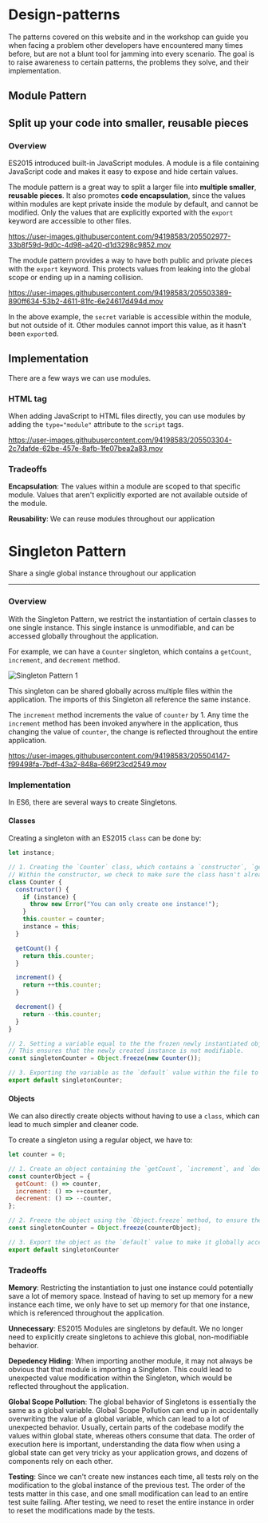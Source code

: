 # Design-patterns
The patterns covered on this website and in the workshop can guide you when facing a problem other developers have encountered many times before, but are not a blunt tool for jamming into every scenario. The goal is to raise awareness to certain patterns, the problems they solve, and their implementation.

##  Module Pattern 
Split up your code into smaller, reusable pieces
----------
### Overview
ES2015 introduced built-in JavaScript modules. A module is a file containing JavaScript code and makes it easy to expose and hide certain values.

The module pattern is a great way to split a larger file into  **multiple smaller**,  **reusable pieces**. It also promotes  **code encapsulation**, since the values within modules are kept private inside the module by default, and cannot be modified. Only the values that are explicitly exported with the  `export`  keyword are accessible to other files.	  

https://user-images.githubusercontent.com/94198583/205502977-33b8f59d-9d0c-4d98-a420-d1d3298c9852.mov

The module pattern provides a way to have both public and private pieces with the `export` keyword. This protects values from leaking into the global scope or ending up in a naming collision.



https://user-images.githubusercontent.com/94198583/205503389-890ff634-53b2-4611-81fc-6e24617d494d.mov


In the above example, the `secret` variable is accessible within the module, but not outside of it. Other modules cannot import this value, as it hasn't been `export`ed.
## Implementation

There are a few ways we can use modules.

### HTML tag

When adding JavaScript to HTML files directly, you can use modules by adding the  `type="module"`  attribute to the  `script`  tags.

https://user-images.githubusercontent.com/94198583/205503304-2c7dafde-62be-457e-8afb-1fe07bea2a83.mov

### Tradeoffs
**Encapsulation**: The values within a module are scoped to that specific module. Values that aren't explicitly exported are not available outside of the module.

**Reusability**: We can reuse modules throughout our application

# Singleton Pattern

Share a single global instance throughout our application

----------

### Overview

With the Singleton Pattern, we restrict the instantiation of certain classes to one single instance. This single instance is unmodifiable, and can be accessed globally throughout the application.

For example, we can have a  `Counter`  singleton, which contains a  `getCount`,  `increment`, and  `decrement`  method.

![Singleton Pattern 1](https://user-images.githubusercontent.com/94198583/205504101-cefc6015-21e9-4aae-a3bb-213f5429f848.png)

This singleton can be shared globally across multiple files within the application. The imports of this Singleton all reference the same instance.

The  `increment`  method increments the value of  `counter`  by 1. Any time the  `increment`  method has been invoked anywhere in the application, thus changing the value of  `counter`, the change is reflected throughout the entire application.

https://user-images.githubusercontent.com/94198583/205504147-f99498fa-7bdf-43a2-848a-669f23cd2549.mov


### Implementation

In ES6, there are several ways to create Singletons.

#### Classes

Creating a singleton with an ES2015  `class`  can be done by:

```javascript
let instance;

// 1. Creating the `Counter` class, which contains a `constructor`, `getInstance`, `getCount`, `increment` and `decrement` method.
// Within the constructor, we check to make sure the class hasn't already been instantiated.
class Counter {
  constructor() {
    if (instance) {
      throw new Error("You can only create one instance!");
    }
    this.counter = counter;
    instance = this;
  }

  getCount() {
    return this.counter;
  }

  increment() {
    return ++this.counter;
  }

  decrement() {
    return --this.counter;
  }
}

// 2. Setting a variable equal to the the frozen newly instantiated object, by using the built-in `Object.freeze` method.
// This ensures that the newly created instance is not modifiable.
const singletonCounter = Object.freeze(new Counter());

// 3. Exporting the variable as the `default` value within the file to make it globally accessible.
export default singletonCounter;
```


#### Objects

We can also directly create objects without having to use a  `class`, which can lead to much simpler and cleaner code.

To create a singleton using a regular object, we have to:



```javascript
let counter = 0;

// 1. Create an object containing the `getCount`, `increment`, and `decrement` method.
const counterObject = {
  getCount: () => counter,
  increment: () => ++counter,
  decrement: () => --counter,
};

// 2. Freeze the object using the `Object.freeze` method, to ensure the object is not modifiable.
const singletonCounter = Object.freeze(counterObject);

// 3. Export the object as the `default` value to make it globally accessible.
export default singletonCounter
```

### Tradeoffs

**Memory**: Restricting the instantiation to just one instance could potentially save a lot of memory space. Instead of having to set up memory for a new instance each time, we only have to set up memory for that one instance, which is referenced throughout the application.

**Unnecessary**: ES2015 Modules are singletons by default. We no longer need to explicitly create singletons to achieve this global, non-modifiable behavior.

**Depedency Hiding**: When importing another module, it may not always be obvious that that module is importing a Singleton. This could lead to unexpected value modification within the Singleton, which would be reflected throughout the application.

**Global Scope Pollution**: The global behavior of Singletons is essentially the same as a global variable. Global Scope Pollution can end up in accidentally overwriting the value of a global variable, which can lead to a lot of unexpected behavior. Usually, certain parts of the codebase modify the values within global state, whereas others consume that data. The order of execution here is important, understanding the data flow when using a global state can get very tricky as your application grows, and dozens of components rely on each other.

**Testing**: Since we can't create new instances each time, all tests rely on the modification to the global instance of the previous test. The order of the tests matter in this case, and one small modification can lead to an entire test suite failing. After testing, we need to reset the entire instance in order to reset the modifications made by the tests.
